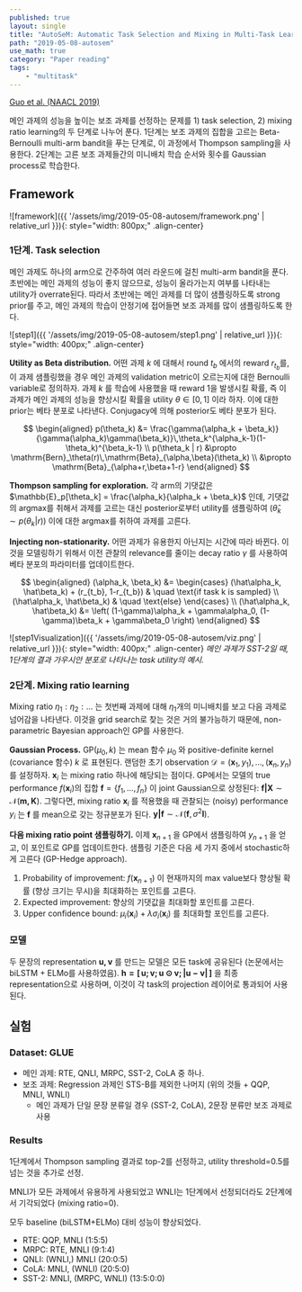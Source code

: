 ```yaml
---
published: true
layout: single
title: "AutoSeM: Automatic Task Selection and Mixing in Multi-Task Learning"
path: "2019-05-08-autosem"
use_math: true
category: "Paper reading"
tags: 
    - "multitask"
---
```


[Guo et al. (NAACL 2019)](https://arxiv.org/abs/1904.04153)

메인 과제의 성능을 높이는 보조 과제를 선정하는 문제를 1) task selection, 2) mixing ratio learning의 두 단계로 나누어 푼다. 1단계는 보조 과제의 집합을 고르는 Beta-Bernoulli multi-arm bandit을 푸는 단계로, 이 과정에서 Thompson sampling을 사용한다. 2단계는 고른 보조 과제들간의 미니배치 학습 순서와 횟수를 Gaussian process로 학습한다. 

<!--more-->

## Framework

![framework]({{ '/assets/img/2019-05-08-autosem/framework.png' | relative_url }}){: style="width: 800px;" .align-center} 



### 1단계. Task selection

메인 과제도 하나의 arm으로 간주하여 여러 라운드에 걸친 multi-arm bandit을 푼다. 초반에는 메인 과제의 성능이 좋지 않으므로, 성능이 올라가는지 여부를 나타내는 utility가 overrate된다. 따라서 초반에는 메인 과제를 더 많이 샘플링하도록 strong prior를 주고, 메인 과제의 학습이 안정기에 접어들면 보조 과제를 많이 샘플링하도록 한다. 

![step1]({{ '/assets/img/2019-05-08-autosem/step1.png' | relative_url }}){: style="width: 400px;" .align-center} 



**Utility as Beta distribution.**	어떤 과제 $k$ 에 대해서 round $t_b$ 에서의 reward $r_{t_b}$를, 이 과제 샘플링했을 경우 메인 과제의 validation metric이 오르는지에 대한 Bernoulli variable로 정의하자. 과제 $k$ 를 학습에 사용했을 때 reward 1을 발생시킬 확률, 즉 이 과제가 메인 과제의 성능을 향상시킬 확률을 utility $\theta \in [0,1]$ 이라 하자. 이에 대한 prior는 베타 분포로 나타낸다. Conjugacy에 의해 posterior도 베타 분포가 된다.

$$
\begin{aligned}
p(\theta_k) &= \frac{\gamma(\alpha_k + \beta_k)}{\gamma(\alpha_k)\gamma(\beta_k)}\,\theta_k^{\alpha_k-1}(1-\theta_k)^{\beta_k-1} \\
p(\theta_k | r) &\propto \mathrm{Bern}_\theta(r)\,\mathrm{Beta}_{\alpha,\beta}(\theta_k) \\
&\propto \mathrm{Beta}_{\alpha+r,\beta+1-r}
\end{aligned}
$$



**Thompson sampling for exploration.**	각 arm의 기댓값은 $\mathbb{E}_p[\theta_k] = \frac{\alpha_k}{\alpha_k + \beta_k}$ 인데, 기댓값의 argmax를 취해서 과제를 고르는 대신
posterior로부터 utility를 샘플링하여 ($\hat\theta_k \sim p(\theta_k |r)$) 이에 대한 argmax를 취하여 과제를 고른다. 



**Injecting non-stationarity.**	어떤 과제가 유용한지 아닌지는 시간에 따라 바뀐다. 이것을 모델링하기 위해서 이전 관찰의 relevance를 줄이는 decay ratio $\gamma$ 를 사용하여 베타 분포의 파라미터를 업데이트한다. 

$$
\begin{aligned}
(\alpha_k, \beta_k) &= 
\begin{cases}
  (\hat\alpha_k, \hat\beta_k) + (r_{t_b}, 1-r_{t_b}) & \quad \text{if task k is sampled} \\
  (\hat\alpha_k, \hat\beta_k) & \quad \text{else}
\end{cases} \\
(\hat\alpha_k, \hat\beta_k) &= \left( (1-\gamma)\alpha_k + \gamma\alpha_0, (1-\gamma)\beta_k + \gamma\beta_0 \right)
\end{aligned}
$$

![step1Visualization]({{ '/assets/img/2019-05-08-autosem/viz.png' | relative_url }}){: style="width: 400px;" .align-center} *메인 과제가 SST-2일 때, 1단계의 결과 가우시안 분포로 나타나는 task utility의 예시.*




### 2단계. Mixing ratio learning

Mixing ratio $\eta_1:\eta_2:\dots$ 는 첫번째 과제에 대해 $\eta_1$개의 미니배치를 보고 다음 과제로 넘어감을 나타낸다. 이것을 grid search로 찾는 것은 거의 불가능하기 때문에, non-parametric Bayesian approach인 GP를 사용한다.



**Gaussian Process.**	$\mathrm{GP}(\mu_0, k)$ 는 mean 함수 $\mu_0$ 와  positive-definite kernel (covariance 함수) $k$ 로 표현된다.
랜덤한 초기 observation $\mathcal{D} = (\mathbf{x}_1, y_1), \dots, (\mathbf{x}_n, y_n)$ 를 설정하자. $\mathbf{x}_i$ 는 mixing ratio 하나에 해당되는 점이다. GP에서는
모델의 true performance $f(\mathbf{x}_i)$의 집합 $\mathbf{f} = \{f_1, \dots, f_n\}$ 이 joint Gaussian으로 상정된다:
$\mathbf{f | X} \sim \mathcal{N}(\mathbf{m, K})$. 
그렇다면, mixing ratio $\mathbf{x}_i$ 를 적용했을 때 관찰되는 (noisy) performance $y_i$ 는 $\mathbf{f}$ 를 mean으로 갖는 정규분포가 된다. $\mathbf{y|f} \sim \mathcal{N}(\mathbf{f}, \sigma^2\mathbf{I})$. 



**다음 mixing ratio point 샘플링하기.**	이제 $\mathbf{x}_{n+1}$ 을 GP에서 샘플링하여 $y_{n+1}$ 을 얻고, 이 포인트로 GP를 업데이트한다. 샘플링 기준은 다음 세 가지 중에서 stochastic하게 고른다 (GP-Hedge approach).

1. Probability of improvement: $f(\mathbf{x}_{n+1})$ 이 현재까지의 max value보다 향상될 확률 (향상 크기는 무시)을 최대화하는 포인트를 고른다.
2. Expected improvement:  향상의 기댓값을 최대화할 포인트를 고른다.
3. Upper confidence bound: $\mu_i(\mathbf{x}_i) + \lambda\sigma_i(\mathbf{x}_i)$ 를 최대화할 포인트를 고른다.



### 모델

두 문장의 representation $\mathbf{u, v}$ 를 만드는 모델은 모든 task에 공유된다 (논문에서는 biLSTM + ELMo를 사용하였음).
$\mathbf{h = [\,u; v; u \odot v; |u-v|\,]}$ 을 최종 representation으로 사용하며, 이것이 각 task의 projection 레이어로 통과되어 사용된다. 





## 실험

### Dataset: GLUE

* 메인 과제: RTE, QNLI, MRPC, SST-2, CoLA 중 하나.
* 보조 과제: Regression 과제인 STS-B를 제외한 나머지 (위의 것들 + QQP, MNLI, WNLI)
  * 메인 과제가 단일 문장 분류일 경우 (SST-2, CoLA), 2문장 분류만 보조 과제로 사용



### Results

1단계에서 Thompson sampling 결과로 top-2를 선정하고, utility threshold=0.5를 넘는 것을 추가로 선정. 

MNLI가 모든 과제에서 유용하게 사용되었고 WNLI는 1단계에서 선정되더라도 2단계에서 기각되었다 (mixing ratio=0).

모두 baseline (biLSTM+ELMo) 대비 성능이 향상되었다.

* RTE: QQP, MNLI (1:5:5)
* MRPC: RTE, MNLI (9:1:4)
* QNLI: (WNLI,) MNLI (20:0:5)
* CoLA: MNLI, (WNLI) (20:5:0)
* SST-2: MNLI, (MRPC, WNLI) (13:5:0:0)


